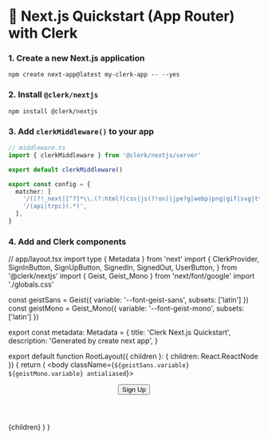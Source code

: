 # 🚀 Next.js Quickstart (App Router) with Clerk

### 1. Create a new Next.js application
`npm create next-app@latest my-clerk-app -- --yes`

### 2. Install `@clerk/nextjs`
`npm install @clerk/nextjs`

### 3. Add `clerkMiddleware()` to your app
```ts
// middleware.ts
import { clerkMiddleware } from '@clerk/nextjs/server'

export default clerkMiddleware()

export const config = {
  matcher: [
    '/((?!_next|[^?]*\\.(?:html?|css|js(?!on)|jpe?g|webp|png|gif|svg|ttf|woff2?|ico|csv|docx?|xlsx?|zip|webmanifest)).*)',
    '/(api|trpc)(.*)',
  ],
}
```

### 4. Add <ClerkProvider> and Clerk components
// app/layout.tsx
import type { Metadata } from 'next'
import {
  ClerkProvider,
  SignInButton,
  SignUpButton,
  SignedIn,
  SignedOut,
  UserButton,
} from '@clerk/nextjs'
import { Geist, Geist_Mono } from 'next/font/google'
import './globals.css'

const geistSans = Geist({ variable: '--font-geist-sans', subsets: ['latin'] })
const geistMono = Geist_Mono({ variable: '--font-geist-mono', subsets: ['latin'] })

export const metadata: Metadata = {
  title: 'Clerk Next.js Quickstart',
  description: 'Generated by create next app',
}

export default function RootLayout({ children }: { children: React.ReactNode }) {
  return (
    <ClerkProvider>
      <html lang="en">
        <body className={`${geistSans.variable} ${geistMono.variable} antialiased`}>
          <header className="flex justify-end items-center p-4 gap-4 h-16">
            <SignedOut>
              <SignInButton />
              <SignUpButton>
                <button className="bg-[#6c47ff] text-white rounded-full font-medium text-sm sm:text-base h-10 sm:h-12 px-4 sm:px-5 cursor-pointer">
                  Sign Up
                </button>
              </SignUpButton>
            </SignedOut>
            <SignedIn>
              <UserButton />
            </SignedIn>
          </header>
          {children}
        </body>
      </html>
    </ClerkProvider>
  )
}
